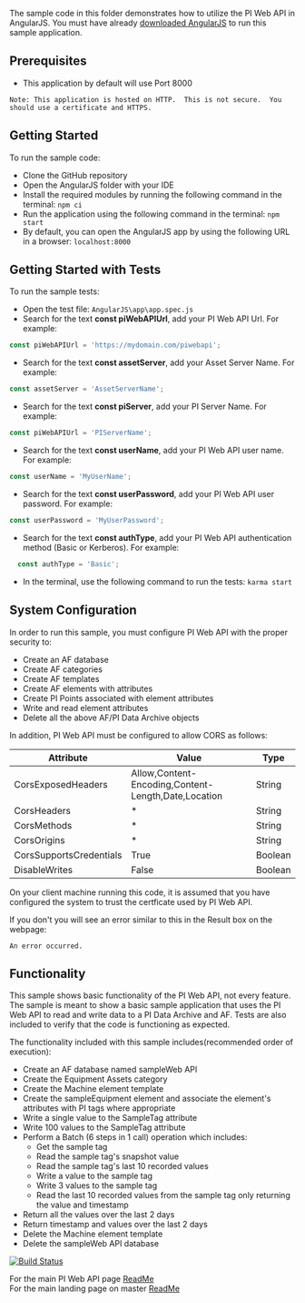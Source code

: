 The sample code in this folder demonstrates how to utilize the PI Web API in AngularJS. You must have already [downloaded AngularJS](https://angularjs.org/) to run this sample application.  

Prerequisites
-------------
 - This application by default will use Port 8000

```
Note: This application is hosted on HTTP.  This is not secure.  You should use a certificate and HTTPS.
```

Getting Started
------------

To run the sample code:
- Clone the GitHub repository
- Open the AngularJS folder with your IDE
- Install the required modules by running the following command in the terminal:  ```npm ci```
- Run the application using the following command in the terminal:  ```npm start```
- By default, you can open the AngularJS app by using the following URL in a browser:  ```localhost:8000```

Getting Started with Tests
------------

To run the sample tests:
- Open the test file:  ```AngularJS\app\app.spec.js```
- Search for the text __const piWebAPIUrl__, add your PI Web API Url.  For example:  

```javascript
const piWebAPIUrl = 'https://mydomain.com/piwebapi';
```

- Search for the text __const assetServer__, add your Asset Server Name.  For example:  

```javascript
const assetServer = 'AssetServerName';
```

- Search for the text __const piServer__, add your PI Server Name.  For example:

```javascript
const piWebAPIUrl = 'PIServerName';
```

- Search for the text __const userName__, add your PI Web API user name.  For example:  

```javascript
const userName = 'MyUserName';
```

- Search for the text __const userPassword__, add your PI Web API user password.  For example:  

```javascript
const userPassword = 'MyUserPassword';
```
- Search for the text __const authType__, add your PI Web API authentication method (Basic or Kerberos).  For example:

```javascript
  const authType = 'Basic';
  ```
  
- In the terminal, use the following command to run the tests:   ```karma start```


System Configuration
----------------------------

In order to run this sample, you must configure PI Web API with the proper security to:
- Create an AF database
- Create AF categories
- Create AF templates
- Create AF elements with attributes
- Create PI Points associated with element attributes
- Write and read element attributes
- Delete all the above AF/PI Data Archive objects


In addition, PI Web API must be configured to allow CORS as follows:  

Attribute|Value|Type
------|------------|---
CorsExposedHeaders|Allow,Content-Encoding,Content-Length,Date,Location|String
CorsHeaders|*|String
CorsMethods|*|String
CorsOrigins|*|String
CorsSupportsCredentials|True|Boolean
DisableWrites|False|Boolean


On your client machine running this code, it is assumed that you have configured the system to trust the certficate used by PI Web API.

If you don't you will see an error similar to this in the Result box on the webpage:

```
An error occurred. 
```

Functionality
------------

This sample shows basic functionality of the PI Web API, not every feature. The sample is meant to show a basic sample application that uses the PI Web API to read and write data to a PI Data Archive and AF. Tests are also included to verify that the code is functioning as expected.

The functionality included with this sample includes(recommended order of execution):
- Create an AF database named sampleWeb API
- Create the Equipment Assets category
- Create the Machine element template
- Create the sampleEquipment element and associate the element's attributes with PI tags where appropriate
- Write a single value to the SampleTag attribute
- Write 100 values to the SampleTag attribute
- Perform a Batch (6 steps in 1 call) operation which includes:  
  - Get the sample tag  
  - Read the sample tag's snapshot value  
  - Read the sample tag's last 10 recorded values  
  - Write a value to the sample tag  
  - Write 3 values to the sample tag  
  - Read the last 10 recorded values from the sample tag only returning the value and timestamp
- Return all the values over the last 2 days
- Return timestamp and values over the last 2 days
- Delete the Machine element template
- Delete the sampleWeb API database

[![Build Status](https://osisoft.visualstudio.com/NOC/_apis/build/status/PI%20Web%20API%20(AngularJS)?branchName=dev)](https://osisoft.visualstudio.com/NOC/_build/latest?definitionId=4657&branchName=dev)

For the main PI Web API page [ReadMe](../)  
For the main landing page on master [ReadMe](https://github.com/osisoft/OSI-Samples)